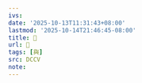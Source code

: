 ```yaml
---
ivs:
date: '2025-10-13T11:31:43+08:00'
lastmod: '2025-10-14T21:46:45-08:00'
title: 󰪜
url: 󰪜
tags: [與]
src: DCCV
note:
---
```

